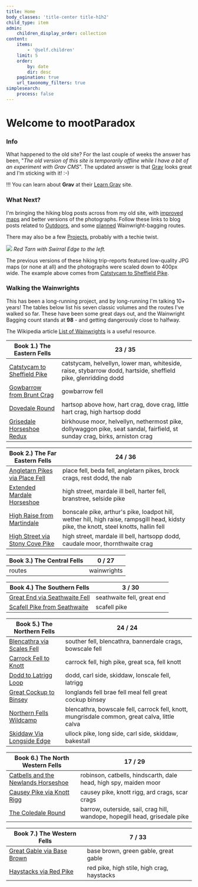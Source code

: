 ```yaml
---
title: Home
body_classes: 'title-center title-h1h2'
child_type: item
admin:
    children_display_order: collection
content:
    items:
        - '@self.children'
    limit: 5
    order:
        by: date
        dir: desc
    pagination: true
    url_taxonomy_filters: true
simplesearch:
    process: false
---
```


# Welcome to mootParadox

### Info

What happened to the old site? For the last couple of weeks the answer has been, "*The old version of this site is temporarily offline while I have a bit of an experiment with Grav CMS*". The updated answer is that [Grav](https://getgrav.org/) looks great and I'm sticking with it! :-)

!!! You can learn about **Grav** at their [Learn Grav](http://learn.getgrav.org) site.

### What Next?

I'm bringing the hiking blog posts across from my old site, with [improved maps](/projects/simple-self-hosted-gpx-map) and better versions of the photographs. Follow these links to blog posts related to [Outdoors](/outdoors), and some [planned](/outdoors/tag:planned) Wainwright-bagging routes.

There may also be a few [Projects](/projects), probably with a techie twist.

![](/outdoors/catstycam-to-sheffield-pike/swirral-edge-and-red-tarn.jpg)
*Red Tarn with Swirral Edge to the left.*

The previous versions of these hiking trip-reports featured low-quality JPG maps (or none at all) and the photographs were scaled down to 400px wide. The example above comes from [Catstycam to Sheffield Pike](/outdoors/catstycam-to-sheffield-pike).

### Walking the Wainwrights

This has been a long-running project, and by long-running I'm talking 10+ years! The tables below list his seven classic volumes and the routes I've walked so far. These have been some great days out, and the Wainwright Bagging count stands at **98** - and getting dangerously close to halfway.

The Wikipedia article [List of Wainwrights](https://en.wikipedia.org/wiki/List_of_Wainwrights) is a useful resource.

| **Book 1.) The Eastern Fells** | **23 / 35** |
| --- | --- |
| [Catstycam to Sheffield Pike](/outdoors/catstycam-to-sheffield-pike) | catstycam, helvellyn, lower man, whiteside, raise, stybarrow dodd, hartside, sheffield pike, glenridding dodd |
| [Gowbarrow from Brunt Crag](/outdoors/gowbarrow-from-brunt-crag) | gowbarrow fell |
| [Dovedale Round](/outdoors/dovedale-round) | hartsop above how, hart crag, dove crag, little hart crag, high hartsop dodd |
| [Grisedale Horseshoe Redux](/outdoors/helvellyn-and-the-grisedale-horseshoe) | birkhouse moor, helvellyn, nethermost pike, dollywaggon pike, seat sandal, fairfield, st sunday crag, birks, arniston crag |

| **Book 2.) The Far Eastern Fells** | **24 / 36** |
| --- | --- |
| [Angletarn Pikes via Place Fell](/outdoors/angletarn-pikes-via-place-fell) | place fell, beda fell, angletarn pikes, brock crags, rest dodd, the nab |
| [Extended Mardale Horseshoe](/outdoors/extended-mardale-horseshoe) | high street, mardale ill bell, harter fell, branstree, selside pike |
| [High Raise from Martindale](/outdoors/high-raise-from-martindale) | bonscale pike, arthur's pike, loadpot hill, wether hill, high raise, rampsgill head, kidsty pike, the knott, steel knotts, hallin fell |
| [High Street via Stony Cove Pike](/outdoors/high-street-via-stony-cove-pike) | high street, mardale ill bell, hartsopp dodd, caudale moor, thornthwaite crag |

| **Book 3.) The Central Fells** | **0 / 27** |
| --- | --- |
| routes | wainwrights |

| **Book 4.) The Southern Fells** | **3 / 30** |
| --- | --- |
| [Great End via Seathwaite Fell](/outdoors/great-end-via-seathwaite-fell) | seathwaite fell, great end |
| [Scafell Pike from Seathwaite](/outdoors/scafell-pike-from-seathwaite) | scafell pike |

| **Book 5.) The Northern Fells** | **24 / 24** |
| --- | --- |
| [Blencathra via Scales Fell](/outdoors/blencathra-via-scales-fell) | souther fell, blencathra, bannerdale crags, bowscale fell |
| [Carrock Fell to Knott](/outdoors/carrock-fell-to-knott) | carrock fell, high pike, great sca, fell knott |
| [Dodd to Latrigg Loop](/outdoors/dodd-to-latrigg-loop) | dodd, carl side, skiddaw, lonscale fell, latrigg |
| [Great Cockup to Binsey](/outdoors/great-cockup-to-binsey) | longlands fell brae fell meal fell great cockup binsey |
| [Northern Fells Wildcamp](/outdoors/northern-fells-wildcamp) | blencathra, bowscale fell, carrock fell, knott, mungrisdale common, great calva, little calva |
| [Skiddaw Via Longside Edge](/outdoors/skiddaw-via-longside-edge) | ullock pike, long side, carl side, skiddaw, bakestall |

| **Book 6.) The North Western Fells** | **17 / 29** |
| --- | --- |
| [Catbells and the Newlands Horseshoe](/outdoors/catbells-and-the-newlands-horseshoe) | robinson, catbells, hindscarth, dale head, high spy, maiden moor |
| [Causey Pike via Knott Rigg](/outdoors/causey-pike-via-knott-rigg) | causey pike, knott rigg, ard crags, scar crags |
| [The Coledale Round](/outdoors/coledale-round) | barrow, outerside, sail, crag hill, wandope, hopegill head, grisedale pike |

| **Book 7.) The Western Fells** | **7 / 33** |
| --- | --- |
| [Great Gable via Base Brown](/outdoors/great-gable-via-base-brown) | base brown, green gable, great gable |
| [Haystacks via Red Pike](/outdoors/haystacks-via-red-pike) | red pike, high stile, high crag, haystacks |
